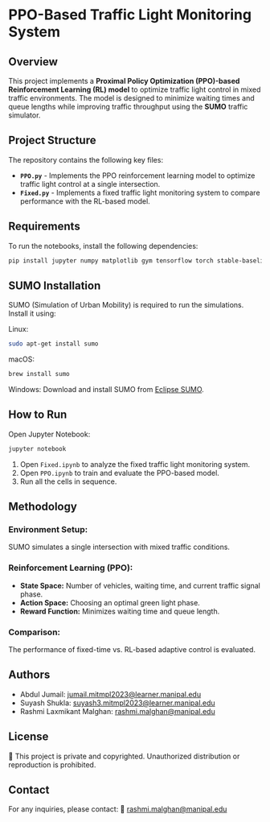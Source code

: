 # PPO-Based Traffic Light Monitoring System

## Overview

This project implements a **Proximal Policy Optimization (PPO)-based Reinforcement Learning (RL) model** to optimize traffic light control in mixed traffic environments. The model is designed to minimize waiting times and queue lengths while improving traffic throughput using the **SUMO** traffic simulator.

## Project Structure

The repository contains the following key files:
- **`PPO.py`** - Implements the PPO reinforcement learning model to optimize traffic light control at a single intersection.
- **`Fixed.py`** - Implements a fixed traffic light monitoring system to compare performance with the RL-based model.

## Requirements

To run the notebooks, install the following dependencies:

```bash
pip install jupyter numpy matplotlib gym tensorflow torch stable-baselines3 sumo
```

## SUMO Installation

SUMO (Simulation of Urban Mobility) is required to run the simulations. Install it using:

Linux:
```bash
sudo apt-get install sumo
```

macOS:
```bash
brew install sumo
```

Windows:
Download and install SUMO from [Eclipse SUMO](https://sumo.dlr.de/docs/Downloads.php).

## How to Run

Open Jupyter Notebook:
```bash
jupyter notebook
```

1. Open `Fixed.ipynb` to analyze the fixed traffic light monitoring system.
2. Open `PPO.ipynb` to train and evaluate the PPO-based model.
3. Run all the cells in sequence.

## Methodology

### Environment Setup:
SUMO simulates a single intersection with mixed traffic conditions.

### Reinforcement Learning (PPO):
- **State Space:** Number of vehicles, waiting time, and current traffic signal phase.
- **Action Space:** Choosing an optimal green light phase.
- **Reward Function:** Minimizes waiting time and queue length.

### Comparison:
The performance of fixed-time vs. RL-based adaptive control is evaluated.

## Authors

- Abdul Jumail: jumail.mitmpl2023@learner.manipal.edu
- Suyash Shukla: suyash3.mitmpl2023@learner.manipal.edu
- Rashmi Laxmikant Malghan: rashmi.malghan@manipal.edu

## License

🚨 This project is private and copyrighted. Unauthorized distribution or reproduction is prohibited.

## Contact

For any inquiries, please contact:
📧 rashmi.malghan@manipal.edu
